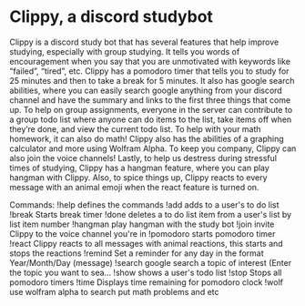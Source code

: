 # Clippy, a discord studybot
Clippy is a discord study bot that has several features that help improve studying, especially with group studying. It tells you words of encouragement when you say that you are unmotivated with keywords like “failed”, “tired”, etc. Clippy has a pomodoro timer that tells you to study for 25 minutes and then to take a break for 5 minutes. It also has google search abilities, where you can easily search google anything from your discord channel and have the summary and links to the first three things that come up. To help on group assignments, everyone in the server can contribute to a group todo list where anyone can do items to the list, take items off when they’re done, and view the current todo list. To help with your math homework, it can also do math! Clippy also has the abilities of a graphing calculator and more using Wolfram Alpha. To keep you company, Clippy can also join the voice channels! Lastly, to help us destress during stressful times of studying, Clippy has a hangman feature, where you can play hangman with Clippy. Also, to spice things up, Clippy reacts to every message with an animal emoji when the react feature is turned on.

Commands:
  !help     defines the commands
  !add      adds to a user's to do list
  !break    Starts break timer
  !done     deletes a to do list item from a user's list by list item number
  !hangman  play hangman with the study bot
  !join     invite Clippy to the voice channel you're in
  !pomodoro starts pomodoro timer
  !react    Clippy reacts to all messages with animal reactions, this starts and stops the reactions
  !remind   Set a reminder for any day in the format Year/Month/Day (message)
  !search   google search a topic of interest (Enter the topic you want to sea...
  !show     shows a user's todo list
  !stop     Stops all pomodoro timers
  !time     Displays time remaining for pomodoro clock
  !wolf     use wolfram alpha to search put math problems and etc
